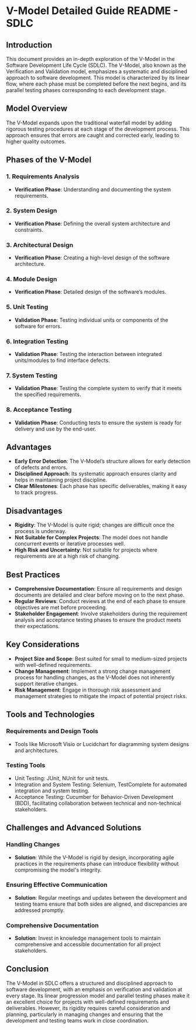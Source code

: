 # V-Model Detailed Guide README - SDLC

## Introduction

This document provides an in-depth exploration of the V-Model in the Software Development Life Cycle (SDLC). The V-Model, also known as the Verification and Validation model, emphasizes a systematic and disciplined approach to software development. This model is characterized by its linear flow, where each phase must be completed before the next begins, and its parallel testing phases corresponding to each development stage.

## Model Overview

The V-Model expands upon the traditional waterfall model by adding rigorous testing procedures at each stage of the development process. This approach ensures that errors are caught and corrected early, leading to higher quality outcomes.

## Phases of the V-Model

### 1. Requirements Analysis

- **Verification Phase**: Understanding and documenting the system requirements.

### 2. System Design

- **Verification Phase**: Defining the overall system architecture and constraints.

### 3. Architectural Design

- **Verification Phase**: Creating a high-level design of the software architecture.

### 4. Module Design

- **Verification Phase**: Detailed design of the software’s modules.

### 5. Unit Testing

- **Validation Phase**: Testing individual units or components of the software for errors.

### 6. Integration Testing

- **Validation Phase**: Testing the interaction between integrated units/modules to find interface defects.

### 7. System Testing

- **Validation Phase**: Testing the complete system to verify that it meets the specified requirements.

### 8. Acceptance Testing

- **Validation Phase**: Conducting tests to ensure the system is ready for delivery and use by the end-user.

## Advantages

- **Early Error Detection**: The V-Model’s structure allows for early detection of defects and errors.
- **Disciplined Approach**: Its systematic approach ensures clarity and helps in maintaining project discipline.
- **Clear Milestones**: Each phase has specific deliverables, making it easy to track progress.

## Disadvantages

- **Rigidity**: The V-Model is quite rigid; changes are difficult once the process is underway.
- **Not Suitable for Complex Projects**: The model does not handle concurrent events or iterative processes well.
- **High Risk and Uncertainty**: Not suitable for projects where requirements are at a high risk of changing.

## Best Practices

- **Comprehensive Documentation**: Ensure all requirements and design documents are detailed and clear before moving on to the next phase.
- **Regular Reviews**: Conduct reviews at the end of each phase to ensure objectives are met before proceeding.
- **Stakeholder Engagement**: Involve stakeholders during the requirement analysis and acceptance testing phases to ensure the product meets their expectations.

## Key Considerations

- **Project Size and Scope**: Best suited for small to medium-sized projects with well-defined requirements.
- **Change Management**: Implement a strong change management process for handling changes, as the V-Model does not inherently support iterative changes.
- **Risk Management**: Engage in thorough risk assessment and management strategies to mitigate the impact of potential project risks.

## Tools and Technologies

### Requirements and Design Tools

- Tools like Microsoft Visio or Lucidchart for diagramming system designs and architectures.

### Testing Tools

- Unit Testing: JUnit, NUnit for unit tests.
- Integration and System Testing: Selenium, TestComplete for automated integration and system testing.
- Acceptance Testing: Cucumber for Behavior-Driven Development (BDD), facilitating collaboration between technical and non-technical stakeholders.

## Challenges and Advanced Solutions

### Handling Changes

- **Solution**: While the V-Model is rigid by design, incorporating agile practices in the requirements phase can introduce flexibility without compromising the model's integrity.

### Ensuring Effective Communication

- **Solution**: Regular meetings and updates between the development and testing teams ensure that both sides are aligned, and discrepancies are addressed promptly.

### Comprehensive Documentation

- **Solution**: Invest in knowledge management tools to maintain comprehensive and accessible documentation for all project stakeholders.

## Conclusion

The V-Model in SDLC offers a structured and disciplined approach to software development, with an emphasis on verification and validation at every stage. Its linear progression model and parallel testing phases make it an excellent choice for projects with well-defined requirements and deliverables. However, its rigidity requires careful consideration and planning, particularly in managing changes and ensuring that the development and testing teams work in close coordination.